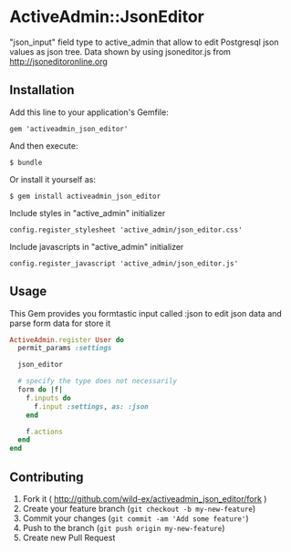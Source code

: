 # ActiveAdmin::JsonEditor

"json_input" field type to active_admin that allow to edit Postgresql json values as json tree.
Data shown by using jsoneditor.js from http://jsoneditoronline.org

## Installation

Add this line to your application's Gemfile:

    gem 'activeadmin_json_editor'

And then execute:

    $ bundle

Or install it yourself as:

    $ gem install activeadmin_json_editor

Include styles in "active_admin" initializer

    config.register_stylesheet 'active_admin/json_editor.css'

Include javascripts in "active_admin" initializer

    config.register_javascript 'active_admin/json_editor.js'

## Usage

This Gem provides you formtastic input called :json to edit json data and parse form data for store it


```ruby
ActiveAdmin.register User do
  permit_params :settings

  json_editor

  # specify the type does not necessarily
  form do |f|
    f.inputs do
      f.input :settings, as: :json
    end

    f.actions
  end
end
```

## Contributing

1. Fork it ( http://github.com/wild-ex/activeadmin_json_editor/fork )
2. Create your feature branch (`git checkout -b my-new-feature`)
3. Commit your changes (`git commit -am 'Add some feature'`)
4. Push to the branch (`git push origin my-new-feature`)
5. Create new Pull Request
